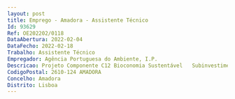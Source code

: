 ```yaml
--- 
layout: post
title: Emprego - Amadora - Assistente Técnico
Id: 93629
Ref: OE202202/0118
DataAbertura: 2022-02-04
DataFecho: 2022-02-18
Trabalho: Assistente Técnico
Empregador: Agência Portuguesa do Ambiente, I.P.
Descricao: Projeto Componente C12 Bioconomia Sustentável   Subinvestimento projetos integrados (têxtil, calçado e resina natural) do Plano de Recuperação e Resiliência.
CodigoPostal: 2610-124 AMADORA
Concelho: Amadora
Distrito: Lisboa
--- 
```

